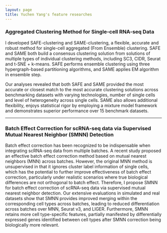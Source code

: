```yaml
---
layout: page
title: Yuchen Yang's feature researches
---
```


### Aggregated Clustering Method for Single-cell RNA-seq Data

I developed SAFE-clustering and SAME-clustering, a flexible, accurate and robust method for single-cell aggregated (From Ensemble) clustering. SAFE and SAME both build a consensus clustering solution from solutions of multiple types of individual clustering methods, including SC3, CIDR, Seurat and t-SNE + k-means. SAFE performs ensemble clustering using three hypergraph-based partitioning algorithms, and SAME applies EM algorithm in ensemble step.

Our analyses revealed that both SAFE and SAME provided the most accurate or closest match to the most accurate clustering solutions across benchmarking datasets with varying technologies, number of single cells and level of heterogeneity across single cells. SAME also allows additional flexibility, enjoys statistical rigor by employing a mixture model framework and demonstrates superior performance over 15 benchmark datasets.

---

### Batch Effect Correction for scRNA-seq data via Supervised Mutual Nearest Neighbor (SMNN) Detection

Batch effect correction has been recognized to be indispensable when integrating scRNA-seq data from multiple batches. A recent study proposed an effective batch effect correction method based on mutual nearest neighbors (MNN) across batches. However, the original MNN method is unsupervised in that it ignores cluster label information of single cells, which has the potential to further improve effectiveness of batch effect correction, particularly under realistic scenarios where true biological differences are not orthogonal to batch effect. Therefore, I propose SMNN for batch effect correction of scRNA-seq data via supervised mutual nearest neighbor detection. Our extensive evaluations in simulated and real datasets show that SMNN provides improved merging within the corresponding cell types across batches, leading to reduced differentiation across batches over MNN, Seurat v3, and LIGER. Furthermore, SMNN retains more cell type-specific features, partially manifested by differentially expressed genes identified between cell types after SMNN correction being biologically more relevant.

